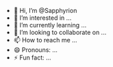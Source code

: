 - 👋 Hi, I’m @Sapphyrion
- 👀 I’m interested in ...
- 🌱 I’m currently learning ...
- 💞️ I’m looking to collaborate on ...
- 📫 How to reach me ...
- 😄 Pronouns: ...
- ⚡ Fun fact: ...

<!---
Sapphyrion/Sapphyrion is a ✨ special ✨ repository because its `README.md` (this file) appears on your GitHub profile.
You can click the Preview link to take a look at your changes.
--->
